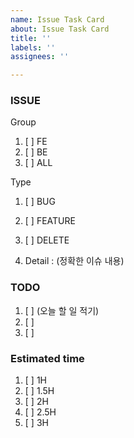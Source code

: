 ```yaml
---
name: Issue Task Card
about: Issue Task Card
title: ''
labels: ''
assignees: ''

---
```


### ISSUE
Group 
1. [ ] FE
2. [ ] BE 
3. [ ] ALL

Type
1. [ ] BUG 
2. [ ] FEATURE 
3. [ ] DELETE

3. Detail : (정확한 이슈 내용)

### TODO
1. [ ] (오늘 할 일 적기)
2. [ ] 
3. [ ] 

### Estimated time
1. [ ] 1H 
2. [ ] 1.5H 
3. [ ] 2H
4. [ ] 2.5H  
5. [ ] 3H 
